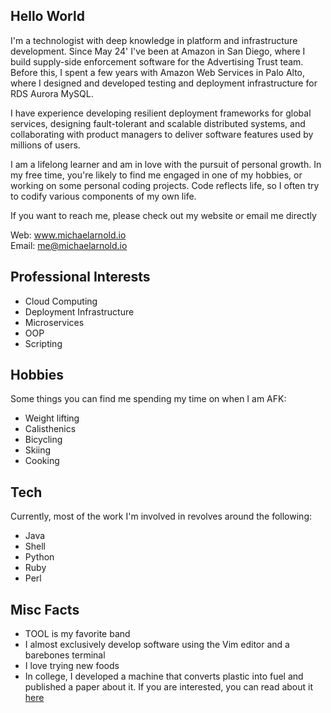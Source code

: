 ## Hello World
I'm a technologist with deep knowledge in platform and infrastructure development. Since May 24' I've been at Amazon in San Diego, where I build supply-side enforcement software for the Advertising Trust team. Before this, I spent a few years with Amazon Web Services in Palo Alto, where I designed and developed testing and deployment infrastructure for RDS Aurora MySQL.

I have experience developing resilient deployment frameworks for global services, designing fault-tolerant and scalable distributed systems, and collaborating with product managers to deliver software features used by millions of users.

I am a lifelong learner and am in love with the pursuit of personal growth. In my
free time, you're likely to find me engaged in one of my hobbies, or working on
some personal coding projects. Code reflects life, so I often try to codify various
components of my own life.

If you want to reach me, please check out my website or email me directly

Web: www.michaelarnold.io \
Email: me@michaelarnold.io

## Professional Interests
* Cloud Computing
* Deployment Infrastructure 
* Microservices
* OOP
* Scripting

## Hobbies
Some things you can find me spending my time on when I am AFK:
* Weight lifting
* Calisthenics
* Bicycling 
* Skiing
* Cooking

## Tech
Currently, most of the work I'm involved in revolves around the following:
* Java
* Shell
* Python
* Ruby
* Perl

## Misc Facts
* TOOL is my favorite band
* I almost exclusively develop software using the Vim editor and a barebones terminal
* I love trying new foods
* In college, I developed a machine that converts plastic into fuel and published a paper about it. If you are
  interested, you can read about it [here](https://doi.org/10.1063/5.0066218)

